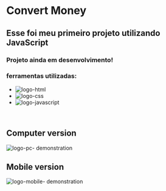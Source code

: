 <h1> Convert Money</h1>

<h2>  Esse foi meu primeiro projeto utilizando JavaScript </h2>

<h3> Projeto ainda em desenvolvimento!</h3>

<h3> ferramentas utilizadas: </h3>

 - <img src="https://img.shields.io/badge/HTML5-E34F26?style=for-the-badge&logo=html5&logoColor=white" alt="logo-html">
 - <img src="https://img.shields.io/badge/CSS-239120?&style=for-the-badge&logo=css3&logoColor=white" alt="logo-css">
 - <img src="https://img.shields.io/badge/JavaScript-F7DF1E?style=for-the-badge&logo=javascript&logoColor=black" alt="logo-javascript">
 
 <br>

<h2> Computer version </h2>
 <img src="https://github.com/JonathamCarvalho/Projeto---JavaScript/blob/main/assets/para-computador.PNG?raw=true" alt="logo-pc- demonstration">
 
 <br>
 <h2> Mobile version</h2>
 <img src="https://github.com/JonathamCarvalho/Projeto---JavaScript/blob/main/assets/para-mobile.PNG?raw=true" alt="logo-mobile- demonstration">


